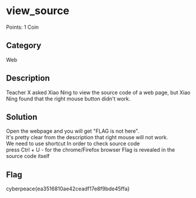 # view_source

Points: 1 Coin

## Category
Web

## Description
Teacher X asked Xiao Ning to view the source code of a web page, but Xiao Ning found that the right mouse button didn't work.

## Solution
Open the webpage and you will get "FLAG is not here".  
It's pretty clear from the description that right mouse will not work.   
We need to use shortcut In order to check source code  
press Ctrl + U  -  for the chrome/Firefox browser 
Flag is revealed in the source code itself  

## Flag
cyberpeace{ea3516810ae42ceadf17e8f9bde45ffa}
